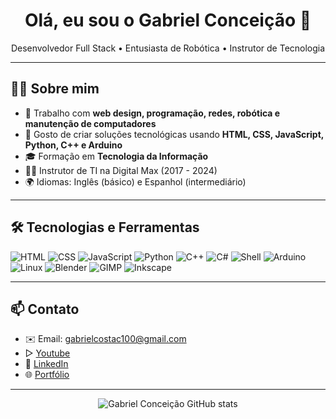 <h1 align="center">Olá, eu sou o Gabriel Conceição 👋</h1>

<p align="center">
  Desenvolvedor Full Stack • Entusiasta de Robótica • Instrutor de Tecnologia
</p>

---

## 👨‍💻 Sobre mim

- 🔧 Trabalho com **web design, programação, redes, robótica e manutenção de computadores**
- 🧠 Gosto de criar soluções tecnológicas usando **HTML, CSS, JavaScript, Python, C++ e Arduino**
- 🎓 Formação em **Tecnologia da Informação**
- 🧑‍🏫 Instrutor de TI na Digital Max (2017 - 2024)
- 🌍 Idiomas: Inglês (básico) e Espanhol (intermediário)

---

## 🛠️ Tecnologias e Ferramentas

![HTML](https://img.shields.io/badge/-HTML5-E34F26?logo=html5&logoColor=fff&style=flat)
![CSS](https://img.shields.io/badge/-CSS3-1572B6?logo=css3&logoColor=fff&style=flat)
![JavaScript](https://img.shields.io/badge/-JavaScript-F7DF1E?logo=javascript&logoColor=000&style=flat)
![Python](https://img.shields.io/badge/-Python-3776AB?logo=python&logoColor=fff&style=flat)
![C++](https://img.shields.io/badge/-C++-00599C?logo=c%2B%2B&logoColor=fff&style=flat)
![C#](https://img.shields.io/badge/-CSharp-239120?logo=c-sharp&logoColor=fff&style=flat)
![Shell](https://img.shields.io/badge/-Shell%20Script-4EAA25?logo=gnu-bash&logoColor=fff&style=flat)
![Arduino](https://img.shields.io/badge/-Arduino-00979D?logo=arduino&logoColor=fff&style=flat)
![Linux](https://img.shields.io/badge/-Linux-FCC624?logo=linux&logoColor=000&style=flat)
![Blender](https://img.shields.io/badge/-Blender-F5792A?logo=blender&logoColor=fff&style=flat)
![GIMP](https://img.shields.io/badge/-GIMP-5C5543?logo=gimp&logoColor=fff&style=flat)
![Inkscape](https://img.shields.io/badge/-Inkscape-000000?logo=inkscape&logoColor=fff&style=flat)

---

## 📫 Contato

- ✉️ Email: gabrielcostac100@gmail.com
- ▷ [Youtube](https://www.youtube.com/c/GabrielConceicao)
- 💼 [LinkedIn](https://www.linkedin.com/in/gabriel-costac/)  
- 🌐 [Portfólio](https://ogdatecnologia.wordpress.com/)

---

<p align="center">
  <img src="https://github-readme-stats.vercel.app/api?username=gabrielconceicao23&show_icons=true&theme=github_dark" alt="Gabriel Conceição GitHub stats" />
</p>

